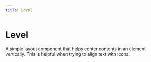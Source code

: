 ```yaml
---
title: Level
---
```


# Level

<p class="text_lead">A simple layout component that helps center contents in an element vertically. This is helpful when trying to align text with icons.</p>
